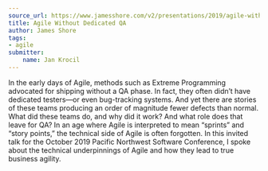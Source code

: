 ```yaml
---
source_url: https://www.jamesshore.com/v2/presentations/2019/agile-without-dedicated-qa
title: Agile Without Dedicated QA
author: James Shore
tags:
- agile
submitter:
    name: Jan Krocil
---
```


In the early days of Agile, methods such as Extreme Programming advocated for shipping without a QA phase. In fact, they often didn’t have dedicated testers—or even bug-tracking systems. And yet there are stories of these teams producing an order of magnitude fewer defects than normal. What did these teams do, and why did it work? And what role does that leave for QA? In an age where Agile is interpreted to mean “sprints” and “story points,” the technical side of Agile is often forgotten. In this invited talk for the October 2019 Pacific Northwest Software Conference, I spoke about the technical underpinnings of Agile and how they lead to true business agility.

